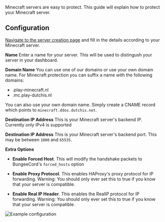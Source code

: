 Minecraft servers are easy to protect. This guide will explain how to protect your Minecraft server.

## Configuration
[Navigate to the server creation page](https://dutchis.net/dashboard/ddos-protection/game/new) and fill in the details according to your Minecraft server.

**Name**
Enter a name for your server. This will be used to distingush your server in your dashboard.

**Domain Name**
You can use one of our domains or use your own domain name. For Minecraft protection you can suffix a name with the following domains:
- .play-minecraft.nl
- .mc.play-dutchis.nl

You can also use your own domain name. Simply create a CNAME record which points to `minecraft.ddos.dutchis.net`.

**Destination IP Address**
This is your Minecraft server's backend IP. Currently only IPv4 is supported

**Destination IP Address**
This is your Minecraft server's backend port. This may be between `1000` and `65535`.

**Extra Options**
- **Enable Forced Host**.
  This will modify the handshake packets to BungeeCord's `forced_hosts` option

- **Enable Proxy Protocol**.
  This enables HAProxy's proxy protocol for IP forwarding.
  Warning: You should only ever set this to true if you know that your server is compatible.

- **Enable Real IP Header**.
  This enables the RealIP protocol for IP forwarding.
  Warning: You should only ever set this to true if you know that your server is compatible.

![Example configuration](/img/ddos-protection/minecraft-server-create.png)